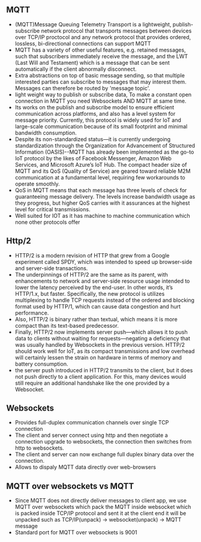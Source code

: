 MQTT
----

* (MQTT)Message Queuing Telemetry Transport is a lightweight, publish-subscribe network protocol that transports messages between devices over TCP/IP proctocol
   and any network protocol that provides ordered, lossless, bi-directional connections can support MQTT
* MQTT has a variety of other useful features, e.g. retained messages, such that subscribers immediately receive the message, 
  and the LWT (Last Will and Testament) which is a message that can be sent automatically if the client abnormally disconnect.
* Extra abstractions on top of basic message sending, so that multiple interested parties can subscribe to messages that may interest them. 
  Messages can therefore be routed by 'message topic'.
* light weight way to publish or subscribe data, To make a constant open connection in MQTT you need Websockets AND MQTT at same time.
* Its works on the publish and subscribe model to ensure efficient communication across platforms, and also has a level system for message priority. 
  Currently, this protocol is widely used for IoT and large-scale communication because of its small footprint and minimal bandwidth consumption. 
* Despite its non-standardized status—it is currently undergoing standardization through the 
  Organization for Advancement of Structured Information (OASIS)--MQTT has already been implemented as the go-to IoT protocol by the likes of Facebook Messenger, 
  Amazon Web Services, and Microsoft Azure’s IoT Hub. The compact header size of MQTT and its QoS (Quality of Service) are geared toward
  reliable M2M communication at a fundamental level, requiring few workarounds to operate smoothly. 
* QoS in MQTT means that each message has three levels of check for guaranteeing message delivery. The levels increase bandwidth usage as they progress, 
  but higher QoS carries with it assurances at the highest level for critical transmissions.
* Well suited for IOT as it has machine to machine communication which none other protocols offer  


Http/2
------

* HTTP/2 is a modern revision of HTTP that grew from a Google experiment called SPDY, which was intended to speed up browser-side and server-side transactions. 
* The underpinnings of HTTP/2 are the same as its parent, with enhancements to network and server-side resource usage intended to lower the latency perceived 
  by the end-user. In other words, it’s HTTP/1.x, but faster. Specifically, the new protocol is utilizes multiplexing to handle TCP requests 
  instead of the ordered and blocking format used by HTTP/1, which can cause data congestion and hurt performance. 
* Also, HTTP/2 is binary rather than textual, which means it is more compact than its text-based predecessor. 
* Finally, HTTP/2 now implements server push—which allows it to push data to clients without waiting for requests—negating a deficiency that was 
  usually handled by Websockets in the previous version. HTTP/2 should work well for IoT, as its compact transmissions and low overhead will certainly
  lessen the strain on hardware in terms of memory and battery consumption. 
* the server push introduced in HTTP/2 transmits to the client, but it does not push directly to a client application. For this, many devices would still require an additional handshake 
   like the one provided by a Websocket.  

Websockets
----------

* Provides full-duplex communication channels over single TCP connection
* The client and server connect using http and then negotiate a connection upgrade to websockets, the connection then switches from http to websockets.
* The client and server can now exchange full duplex binary data over the connection.
* Allows to dispaly MQTT data directly over web-browsers 

MQTT over websockets vs MQTT
----------------------------
* Since MQTT does not directly deliver messages to client app, we use MQTT over websockets which pack the MQTT inside websocket which is packed inside TCP/IP protocol 
  and sent it at the client end it will be unpacked such as TCP/IP(unpack) -> websocket(unpack) -> MQTT message
* Standard port for MQTT over websockets is 9001
